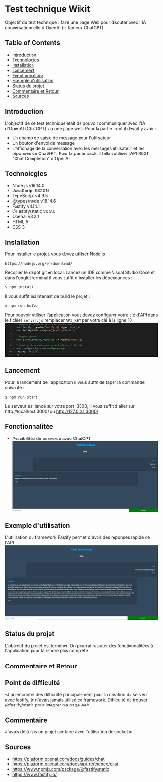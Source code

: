 # Test technique Wikit
Objectif du test technique : faire une page Web pour discuter avec l'IA conversationnelle d'OpenAI (le fameux ChatGPT).
## Table of Contents
* [Introduction](##Introduction)
* [Technologies](##Technologies)
* [Installation](##Installation)
* [Lancement](##Lancement)
* [Fonctionnalitée](##Fonctionnalitée)
* [Exemple d'utilisation](##Exemple%20d'utilisation)
* [Status du projet](##Status%20du%20projet)
* [Commentaire et Retour](##Commentaire%20et%20Retour)
* [Sources](##Sources)

## Introduction
L'objectif de ce test technique était de pouvoir communiquer avec l'IA d'OpenAI (ChatGPT) via une page web.
Pour la partie front il devait y avoir :
* Un champ de saisie de message pour l'utilisateur
* Un bouton d'envoi de message
* L'affichage de la conversation avec les messages utilisateur et les réponses de ChatGPT.
Pour la partie back, il fallait utiliser l'API REST "Chat Completion" d'OpenAI

## Technologies
* Node.js v16.14.0
* JavaScript ES2015
* TypeScript v4.9.5
* @types/node v18.14.6
* Fastify v4.14.1
* @Fastify/static v6.9.0
* Openai v3.2.1
* HTML 5 
* CSS 3

## Installation
Pour installer le projet, vous devez utiliser Node.js 
```
https://nodejs.org/en/download/
```
Recopier le dépot git en local.
Lancez un IDE comme Visual Studio Code et dans l'onglet terminal il vous suffit d'installer les dépendances :
```
$ npm install
```
Il vous suffit maintenant de build le projet :
```
$ npm run build
```
Pour pouvoir utiliser l'application vous devez configurer votre clé d'API dans le fichier `server.js` remplacer `API_KEY` par votre clé à la ligne 10
![Change API KEY](./img/api_key.jpg)

## Lancement
Pour le lancement de l'application il vous suffit de taper la commande suivante :
```
$ npm run start
```
Le serveur est lancé sur votre port :3000, il vous suffit d'aller sur http://localhost:3000/ ou http://127.0.0.1:3000/

## Fonctionnalitée
* Possibilitée de conversé avec ChatGPT
![Chat Web Page](./img/chat.jpg)

## Exemple d'utilisation
L'utilisation du framework Fastify permet d'avoir des réponses rapide de l'API
![Exemple d'utilisation](./img/exempleUse.jpg)

## Status du projet
L'objectif du projet est terminer.
On pourrai rajouter des fonctionnalitées à l'application pour la rendre plus complète

## Commentaire et Retour
## Point de difficulté
-J'ai rencontré des difficulté principalement pour la création du serveur avec fastify, je n'avais jamais utilisé ce framework. Difficulté de trouver @fastify/static pour integrer ma page web

## Commentaire
J'avais déjà fais un projet similaire avec l'utilisation de socket.io.

## Sources
* https://platform.openai.com/docs/guides/chat 
* https://platform.openai.com/docs/api-reference/chat 
* https://www.npmjs.com/package/@fastify/static
* https://www.fastify.io/
